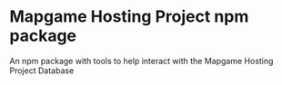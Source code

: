 # Mapgame Hosting Project npm package
An npm package with tools to help interact with the Mapgame Hosting Project Database

